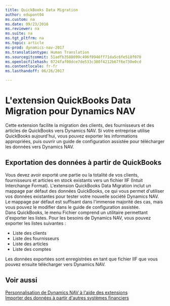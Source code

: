 ```yaml
---
title: QuickBooks Data Migration
author: edupont04
ms.custom: na
ms.date: 09/23/2016
ms.reviewer: na
ms.suite: na
ms.tgt_pltfrm: na
ms.topic: article
ms-prod: dynamics-nav-2017
ms.translationtype: Human Translation
ms.sourcegitcommit: 51adfb3588099c496f0946ff71da5c6fe518f070
ms.openlocfilehash: 0724faf08dce7de533c380f4212b67f6e730e0cd
ms.contentlocale: fr-fr
ms.lasthandoff: 06/26/2017

---
```


# <a name="the-quickbooks-data-migration-extension-for-dynamics-nav"></a>L'extension QuickBooks Data Migration pour Dynamics NAV
Cette extension facilite la migration des clients, des fournisseurs et des articles de QuickBooks vers Dynamics NAV. Si votre entreprise utilise QuickBooks aujourd'hui, vous pouvez exporter les informations appropriées, puis ouvrir un guide de configuration assistée pour télécharger les données vers Dynamics NAV.  

## <a name="exporting-data-from-quickbooks"></a>Exportation des données à partir de QuickBooks
Vous devez avoir exporté une partie ou la totalité de vos clients, fournisseurs et articles en stock existants vers un fichier IIF (Intuit Interchange Format). L'extension QuickBooks Data Migration inclut un mappage par défaut des données QuickBooks, ce qui vous permet d'utiliser vos données existantes pour tester votre nouvelle société Dynamics NAV. Le mappage par défaut est suffisant dans l'immense majorité des cas, mais vous pouvez le modifier dans le guide de configuration assistée.  
Dans QuickBooks, le menu Fichier comprend un utilitaire permettant d'exporter les listes. Pour les besoins de Dynamics NAV, vous pouvez exporter les listes suivantes :
- Liste des clients
- Liste des fournisseurs
- Liste des articles
- Liste des comptes  

Les données exportées sont enregistrées en tant que fichier IIF que vous pouvez ensuite télécharger vers Dynamics NAV.

## <a name="see-also"></a>Voir aussi  
[Personnalisation de Dynamics NAV à l'aide des extensions ](ui-extensions.md)  
[Importer des données à partir d'autres systèmes financiers](upload-data.md)  


